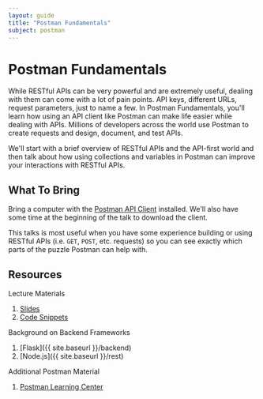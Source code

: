 ```yaml
---
layout: guide
title: "Postman Fundamentals"
subject: postman
---
```


# Postman Fundamentals

While RESTful APIs can be very powerful and are extremely useful, dealing with them can come with a lot of pain points. API keys, different URLs, request parameters, just to name a few. In Postman Fundamentals, you'll learn how using an API client like Postman can make life easier while dealing with APIs. Millions of developers across the world use Postman to create requests and design, document, and test APIs.

We'll start with a brief overview of RESTful APIs and the API-first world and then talk about how using collections and variables in Postman can improve your interactions with RESTful APIs.

## What To Bring

Bring a computer with the [Postman API Client](https://www.getpostman.com/apps) installed. We'll also have some time at the beginning of the talk to download the client.

This talks is most useful when you have some experience building or using RESTful APIs (i.e. `GET`, `POST`, etc. requests) so you can see exactly which parts of the puzzle Postman can help with.

## Resources

Lecture Materials

1. [Slides](slides.pdf)
1. [Code Snippets](snippets/)

Background on Backend Frameworks

1. [Flask]({{ site.baseurl }}/backend)
1. [Node.js]({{ site.baseurl }}/rest)

Additional Postman Material

1. [Postman Learning Center](https://learning.getpostman.com/?_ga=2.57911018.1705501146.1571981022-746283426.1567962465)
